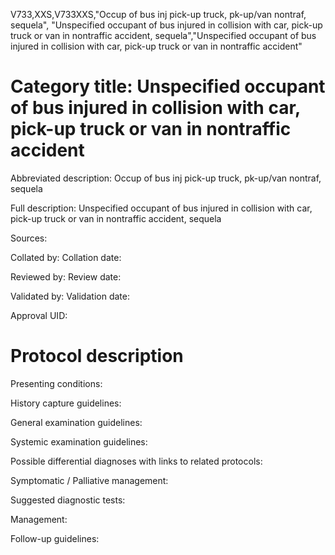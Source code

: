 V733,XXS,V733XXS,"Occup of bus inj pick-up truck, pk-up/van nontraf, sequela", "Unspecified occupant of bus injured in collision with car, pick-up truck or van in nontraffic accident, sequela","Unspecified occupant of bus injured in collision with car, pick-up truck or van in nontraffic accident"
# Category title: Unspecified occupant of bus injured in collision with car, pick-up truck or van in nontraffic accident

Abbreviated description: Occup of bus inj pick-up truck, pk-up/van nontraf, sequela

Full description: Unspecified occupant of bus injured in collision with car, pick-up truck or van in nontraffic accident, sequela

Sources:

Collated by:
Collation date:

Reviewed by:
Review date:

Validated by:
Validation date:

Approval UID:

# Protocol description

Presenting conditions:

History capture guidelines:

General examination guidelines:

Systemic examination guidelines:

Possible differential diagnoses with links to related protocols:

Symptomatic / Palliative management:

Suggested diagnostic tests:

Management:

Follow-up guidelines:
